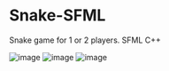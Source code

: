# Snake-SFML
Snake game for 1 or 2 players. SFML C++


![image](https://user-images.githubusercontent.com/56017422/179967924-aec29ead-57d0-453f-bd86-617022d9196f.png)
![image](https://user-images.githubusercontent.com/56017422/179967959-c2e96b4b-6032-4d1b-b74a-f1db8d237f37.png)
![image](https://user-images.githubusercontent.com/56017422/179967976-87cb0d8f-7c53-4a2e-8d31-60e866f96be4.png)
